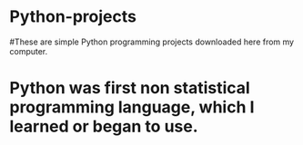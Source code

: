 # Python-projects
#These are simple Python programming projects downloaded here from my computer. 
# Python was first non statistical programming language, which I learned or began to use. 

